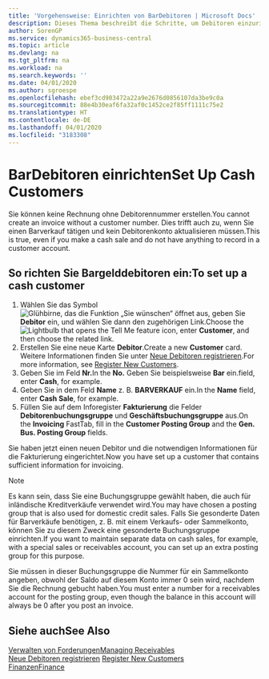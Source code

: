 ```yaml
---
title: 'Vorgehensweise: Einrichten von BarDebitoren | Microsoft Docs'
description: Dieses Thema beschreibt die Schritte, um Debitoren einzurichten, der in bar bezahlt.
author: SorenGP
ms.service: dynamics365-business-central
ms.topic: article
ms.devlang: na
ms.tgt_pltfrm: na
ms.workload: na
ms.search.keywords: ''
ms.date: 04/01/2020
ms.author: sgroespe
ms.openlocfilehash: ebef3cd903472a22a9e2676d0856107da3be9c0a
ms.sourcegitcommit: 88e4b30eaf6fa32af0c1452ce2f85ff1111c75e2
ms.translationtype: HT
ms.contentlocale: de-DE
ms.lasthandoff: 04/01/2020
ms.locfileid: "3183308"
---
```

# <a name="set-up-cash-customers"></a><span data-ttu-id="73ceb-103">BarDebitoren einrichten</span><span class="sxs-lookup"><span data-stu-id="73ceb-103">Set Up Cash Customers</span></span>
<span data-ttu-id="73ceb-104">Sie können keine Rechnung ohne Debitorennummer erstellen.</span><span class="sxs-lookup"><span data-stu-id="73ceb-104">You cannot create an invoice without a customer number.</span></span> <span data-ttu-id="73ceb-105">Dies trifft auch zu, wenn Sie einen Barverkauf tätigen und kein Debitorenkonto aktualisieren müssen.</span><span class="sxs-lookup"><span data-stu-id="73ceb-105">This is true, even if you make a cash sale and do not have anything to record in a customer account.</span></span>  

## <a name="to-set-up-a-cash-customer"></a><span data-ttu-id="73ceb-106">So richten Sie Bargelddebitoren ein:</span><span class="sxs-lookup"><span data-stu-id="73ceb-106">To set up a cash customer</span></span>  
1.  <span data-ttu-id="73ceb-107">Wählen Sie das Symbol ![Glühbirne, das die Funktion „Sie wünschen“ öffnet](media/ui-search/search_small.png "Was möchten Sie tun?") aus, geben Sie **Debitor** ein, und wählen Sie dann den zugehörigen Link.</span><span class="sxs-lookup"><span data-stu-id="73ceb-107">Choose the ![Lightbulb that opens the Tell Me feature](media/ui-search/search_small.png "Tell me what you want to do") icon, enter **Customer**, and then choose the related link.</span></span>  
2.  <span data-ttu-id="73ceb-108">Erstellen Sie eine neue Karte **Debitor**.</span><span class="sxs-lookup"><span data-stu-id="73ceb-108">Create a new **Customer** card.</span></span> <span data-ttu-id="73ceb-109">Weitere Informationen finden Sie unter [Neue Debitoren registrieren](sales-how-register-new-customers.md).</span><span class="sxs-lookup"><span data-stu-id="73ceb-109">For more information, see [Register New Customers](sales-how-register-new-customers.md).</span></span>
3.  <span data-ttu-id="73ceb-110">Geben Sie im Feld **Nr.**</span><span class="sxs-lookup"><span data-stu-id="73ceb-110">In the **No.**</span></span> <span data-ttu-id="73ceb-111">Geben Sie beispielsweise **Bar** ein.</span><span class="sxs-lookup"><span data-stu-id="73ceb-111">field, enter **Cash**, for example.</span></span>  
4.  <span data-ttu-id="73ceb-112">Geben Sie in dem Feld **Name** z. B. **BARVERKAUF** ein.</span><span class="sxs-lookup"><span data-stu-id="73ceb-112">In the **Name** field, enter **Cash Sale**, for example.</span></span>  
5.  <span data-ttu-id="73ceb-113">Füllen Sie auf dem Inforegister **Fakturierung** die Felder **Debitorenbuchungsgruppe** und **Geschäftsbuchungsgruppe** aus.</span><span class="sxs-lookup"><span data-stu-id="73ceb-113">On the **Invoicing** FastTab, fill in the **Customer Posting Group** and the **Gen. Bus. Posting Group** fields.</span></span>  

 <span data-ttu-id="73ceb-114">Sie haben jetzt einen neuen Debitor und die notwendigen Informationen für die Fakturierung eingerichtet.</span><span class="sxs-lookup"><span data-stu-id="73ceb-114">Now you have set up a customer that contains sufficient information for invoicing.</span></span>  

> [!NOTE]  
>  <span data-ttu-id="73ceb-115">Es kann sein, dass Sie eine Buchungsgruppe gewählt haben, die auch für inländische Kreditverkäufe verwendet wird.</span><span class="sxs-lookup"><span data-stu-id="73ceb-115">You may have chosen a posting group that is also used for domestic credit sales.</span></span> <span data-ttu-id="73ceb-116">Falls Sie gesonderte Daten für Barverkäufe benötigen, z. B. mit einem Verkaufs- oder Sammelkonto, können Sie zu diesem Zweck eine gesonderte Buchungsgruppe einrichten.</span><span class="sxs-lookup"><span data-stu-id="73ceb-116">If you want to maintain separate data on cash sales, for example, with a special sales or receivables account, you can set up an extra posting group for this purpose.</span></span>  
>   
>  <span data-ttu-id="73ceb-117">Sie müssen in dieser Buchungsgruppe die Nummer für ein Sammelkonto angeben, obwohl der Saldo auf diesem Konto immer 0 sein wird, nachdem Sie die Rechnung gebucht haben.</span><span class="sxs-lookup"><span data-stu-id="73ceb-117">You must enter a number for a receivables account for the posting group, even though the balance in this account will always be 0 after you post an invoice.</span></span>  

## <a name="see-also"></a><span data-ttu-id="73ceb-118">Siehe auch</span><span class="sxs-lookup"><span data-stu-id="73ceb-118">See Also</span></span>
[<span data-ttu-id="73ceb-119">Verwalten von Forderungen</span><span class="sxs-lookup"><span data-stu-id="73ceb-119">Managing Receivables</span></span>](receivables-manage-receivables.md)  
<span data-ttu-id="73ceb-120">[Neue Debitoren registrieren](sales-how-register-new-customers.md)  </span><span class="sxs-lookup"><span data-stu-id="73ceb-120">[Register New Customers](sales-how-register-new-customers.md)  </span></span>  
[<span data-ttu-id="73ceb-121">Finanzen</span><span class="sxs-lookup"><span data-stu-id="73ceb-121">Finance</span></span>](finance.md)  

